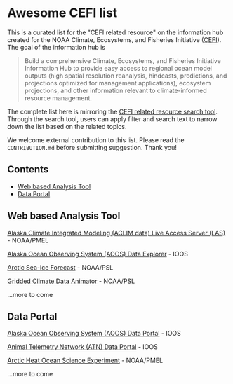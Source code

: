 # Awesome CEFI list

This is a curated list for the "CEFI related resource" on the information hub created for the NOAA Climate, Ecosystems, and Fisheries Initiative ([CEFI](https://www.fisheries.noaa.gov/topic/climate-change/climate,-ecosystems,-and-fisheries)). 
The goal of the information hub is

 > Build a comprehensive Climate, Ecosystems, and Fisheries Initiative Information Hub to provide easy access to regional ocean model outputs (high spatial resolution reanalysis, hindcasts, predictions, and projections optimized for management applications), ecosystem projections, and other information relevant to climate-informed resource management.

The complete list here is mirroring the [CEFI related resource search tool](https://psl.noaa.gov/data/fisheries/). Through the search tool, users can apply filter and search text to narrow down the list based on the related topics. 

We welcome external contribution to this list. Please read the `CONTRIBUTION.md` before submitting suggestion. Thank you!

## Contents
- [Web based Analysis Tool](#analysis-tool)
- [Data Portal](#data-portal)

## Web based Analysis Tool
[Alaska Climate Integrated Modeling (ACLIM data) Live Access Server (LAS)](https://data.pmel.noaa.gov/aclim/las/UI.html) - NOAA/PMEL

[Alaska Ocean Observing System (AOOS) Data Explorer](http://portal.aoos.org/) - IOOS

[Arctic Sea-Ice Forecast](https://psl.noaa.gov/forecasts/seaice/) - NOAA/PSL

[Gridded Climate Data Animator](https://psl.noaa.gov/data/animation/) - NOAA/PSL

...more to come


## Data Portal
[Alaska Ocean Observing System (AOOS) Data Portal](http://portal.aoos.org/) - IOOS

[Animal Telemetry Network (ATN) Data Portal](https://portal.atn.ioos.us/) - IOOS

[Arctic Heat Ocean Science Experiment](https://data.pmel.noaa.gov/alamo/erddap/index.html) - NOAA/PMEL 

...more to come